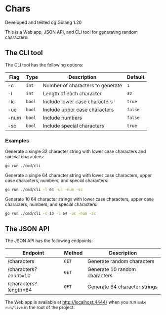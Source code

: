 # Chars

Developed and tested og Golang 1.20

This is a Web app, JSON API, and CLI tool for generating random characters.

## The CLI tool

The CLI tool has the following options:

| Flag | Type   | Description                      | Default |
| ---- | ------ | -------------------------------- | ------- |
| -c   | `int`  | Number of characters to generate | `1`     |
| -l   | `int`  | Length of each character         | `32`    |
| -lc  | `bool` | Include lower case characters    | `true`  |
| -uc  | `bool` | Include upper case characters    | `false` |
| -num | `bool` | Include numbers                  | `false` |
| -sc  | `bool` | Include special characters       | `true`  |

### Examples

Generate a single 32 character string with lower case characters and special characters:

```bash
go run ./cmd/cli
```

Generate a single 64 character string with lower case characters, upper case characters, numbers, and special characters:

```bash
go run ./cmd/cli -l 64 -uc -num -sc
```

Generate 10 64 character strings with lower case characters, upper case characters, numbers, and special characters:

```bash
go run ./cmd/cli -c 10 -l 64 -uc -num -sc
```

## The JSON API

The JSON API has the following endpoints:

| Endpoint              | Method | Description                   |
| --------------------- | ------ | ----------------------------- |
| /characters           | `GET`  | Generate random characters    |
| /characters?count=10  | `GET`  | Generate 10 random characters |
| /characters?length=64 | `GET`  | Generate 64 character strings |

The Web app is available at <http://localhost:4444/> when you run `make run/live` in the root of the project.
